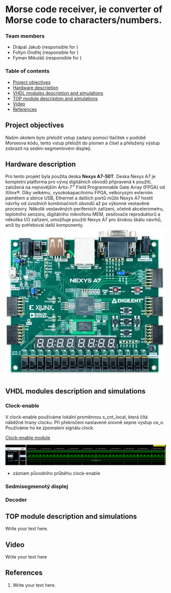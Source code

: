 # Morse code receiver, ie converter of Morse code to characters/numbers.

### Team members

* Drápal Jakub (responsible for )
* Foltyn Ondřej (responsible for )
* Fyman Mikuláš (responsible for )


### Table of contents

* [Project objectives](#objectives)
* [Hardware description](#hardware)
* [VHDL modules description and simulations](#modules)
* [TOP module description and simulations](#top)
* [Video](#video)
* [References](#references)

<a name="objectives"></a>

## Project objectives

Našim úkolem bylo přeložit vstup zadaný pomocí tlačítek v podobě Morseova kódu, tento vstup přeložit do písmen a čísel a přeložený výstup zobrazit na sedmi-segmentovém displeji. 

<a name="hardware"></a>

## Hardware description

Pro tento projekt byla použita deska **Nexys A7-50T**.
Deska Nexys A7 je kompletní platforma pro vývoj digitálních obvodů připravená k použití, založená na nejnovějším Artix-7™ Field Programmable Gate Array (FPGA) od Xilinx®. Díky velkému, vysokokapacitnímu FPGA, velkorysým externím pamětem a sbírce USB, Ethernet a dalších portů může Nexys A7 hostit návrhy od úvodních kombinačních obvodů až po výkonné vestavěné procesory. Několik vestavěných periferních zařízení, včetně akcelerometru, teplotního senzoru, digitálního mikrofonu MEM, zesilovače reproduktorů a několika I/O zařízení, umožňuje použití Nexys A7 pro širokou škálu návrhů, aniž by potřeboval další komponenty.
![deska](https://github.com/OndraFoltyn/Morse-code-receiver-ie-converter-ofMorse-code-to-characters-numbers/blob/main/images/NexysA7.jpg)

<a name="modules"></a>

## VHDL modules description and simulations

### Clock-enable 
V clock-enable používáme lokální proměnnou s_cnt_local, která čítá náběžné hrany clocku. Při překročení nastavené úrovně sepne výstup ce_o. Používáme ho ke zpomalení signálu clock. 

[Clock-enable module](https://github.com/OndraFoltyn/Morse-code-receiver-ie-converter-ofMorse-code-to-characters-numbers/blob/main/projekt4/project_4/project_hlavni.srcs/sources_1/new/clock_enable.vhd)


![tb_clock-enable](https://github.com/OndraFoltyn/Morse-code-receiver-ie-converter-ofMorse-code-to-characters-numbers/blob/main/images/tb_clock_enable.png)
- záznam původního průběhu clock-enable 
### Sedmisegmenotý displej


### Decoder

<a name="top"></a>

## TOP module description and simulations

Write your text here.

<a name="video"></a>

## Video

Write your text here

<a name="references"></a>

## References

1. Write your text here.

